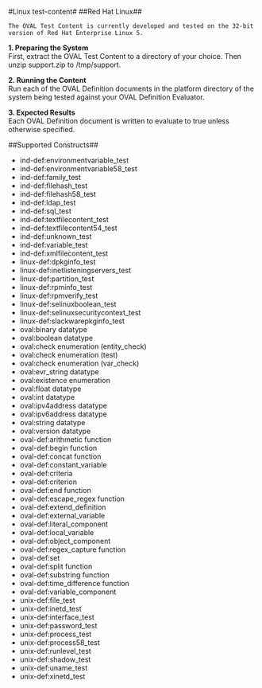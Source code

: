 #Linux test-content#
##Red Hat Linux##

    The OVAL Test Content is currently developed and tested on the 32-bit version of Red Hat Enterprise Linux 5.

<strong>1. Preparing the System</strong>  
First, extract the OVAL Test Content to a directory of your choice. Then unzip support.zip to /tmp/support.

<strong>2. Running the Content</strong>  
Run each of the OVAL Definition documents in the platform directory of the system being tested against your OVAL Definition Evaluator.

<strong>3. Expected Results</strong>  
Each OVAL Definition document is written to evaluate to true unless otherwise specified.

##Supported Constructs##
* ind-def:environmentvariable_test
* ind-def:environmentvariable58_test
* ind-def:family_test
* ind-def:filehash_test
* ind-def:filehash58_test
* ind-def:ldap_test
* ind-def:sql_test
* ind-def:textfilecontent_test
* ind-def:textfilecontent54_test
* ind-def:unknown_test
* ind-def:variable_test
* ind-def:xmlfilecontent_test
* linux-def:dpkginfo_test
* linux-def:inetlisteningservers_test
* linux-def:partition_test
* linux-def:rpminfo_test
* linux-def:rpmverify_test
* linux-def:selinuxboolean_test
* linux-def:selinuxsecuritycontext_test
* linux-def:slackwarepkginfo_test
* oval:binary datatype
* oval:boolean datatype
* oval:check enumeration (entity_check)
* oval:check enumeration (test)
* oval:check enumeration (var_check)
* oval:evr_string datatype
* oval:existence enumeration
* oval:float datatype
* oval:int datatype
* oval:ipv4address datatype
* oval:ipv6address datatype
* oval:string datatype
* oval:version datatype
* oval-def:arithmetic function
* oval-def:begin function
* oval-def:concat function
* oval-def:constant_variable
* oval-def:criteria
* oval-def:criterion
* oval-def:end function
* oval-def:escape_regex function
* oval-def:extend_definition
* oval-def:external_variable
* oval-def:literal_component
* oval-def:local_variable
* oval-def:object_component
* oval-def:regex_capture function
* oval-def:set
* oval-def:split function
* oval-def:substring function
* oval-def:time_difference function
* oval-def:variable_component
* unix-def:file_test
* unix-def:inetd_test
* unix-def:interface_test
* unix-def:password_test
* unix-def:process_test
* unix-def:process58_test
* unix-def:runlevel_test
* unix-def:shadow_test
* unix-def:uname_test
* unix-def:xinetd_test
